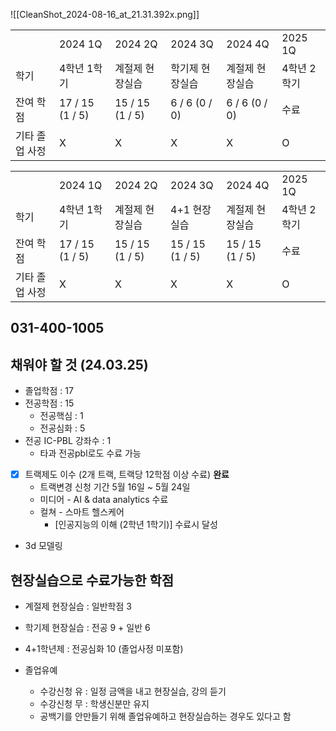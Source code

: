 ![[CleanShot_2024-08-16_at_21.31.392x.png]]

|   |   |   |   |   |   |
|---|---|---|---|---|---|
||2024 1Q|2024 2Q|2024 3Q|2024 4Q|2025 1Q|
|학기|4학년 1학기|계절제 현장실습|학기제 현장실습|계절제 현장실습|4학년 2학기|
|잔여 학점|17 / 15 (1 / 5)|15 / 15 (1 / 5)|6 / 6 (0 / 0)|6 / 6 (0 / 0)|수료|
|기타 졸업 사정|X|X|X|X|O|

|   |   |   |   |   |   |
|---|---|---|---|---|---|
||2024 1Q|2024 2Q|2024 3Q|2024 4Q|2025 1Q|
|학기|4학년 1학기|계절제 현장실습|4+1 현장실습|계절제 현장실습|4학년 2학기|
|잔여 학점|17 / 15 (1 / 5)|15 / 15 (1 / 5)|15 / 15 (1 / 5)|15 / 15 (1 / 5)|수료|
|기타 졸업 사정|X|X|X|X|O|

  

## 031-400-1005

## 채워야 할 것 (24.03.25)

- 졸업학점 : 17
- 전공학점 : 15
    - 전공핵심 : 1
    - 전공심화 : 5
- 전공 IC-PBL 강좌수 : 1
    - 타과 전공pbl로도 수료 가능

- [x] 트랙제도 이수 (2개 트랙, 트랙당 12학점 이상 수료) **완료**
    - 트랙변경 신청 기간 5월 16일 ~ 5월 24일
    - 미디어 - AI & data analytics 수료
    - 컬쳐 - 스마트 헬스케어
        - [인공지능의 이해 (2학년 1학기)] 수료시 달성

- 3d 모델링

  

## 현장실습으로 수료가능한 학점

- 계절제 현장실습 : 일반학점 3
- 학기제 현장실습 : 전공 9 + 일반 6
- 4+1학년제 : 전공심화 10 (졸업사정 미포함)

  

  

- 졸업유예
    - 수강신청 유 : 일정 금액을 내고 현장실습, 강의 듣기
    - 수강신청 무 : 학생신분만 유지
    - 공백기를 안만들기 위해 졸업유예하고 현장실습하는 경우도 있다고 함